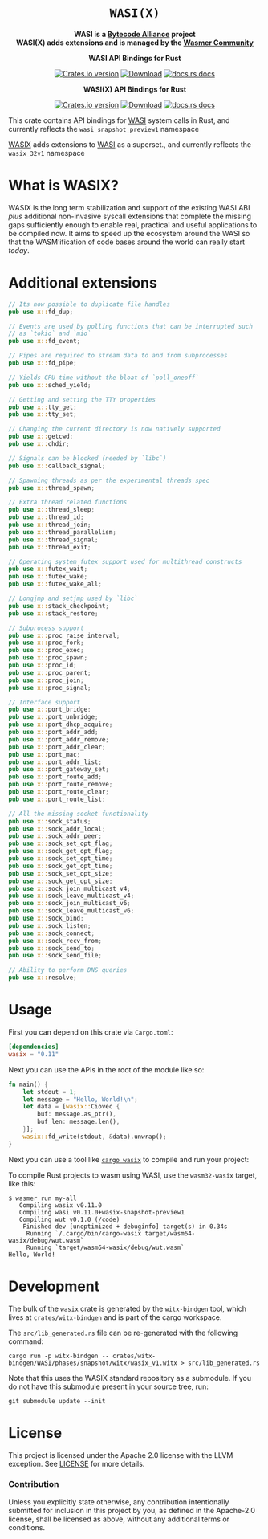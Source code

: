 <div align="center">
  <h1><code>WASI(X)</code></h1>

<strong>WASI is a <a href="https://bytecodealliance.org/">Bytecode Alliance</a> project</strong><br />
<strong>WASI(X) adds extensions and is managed by the <a href="https://wasmer.io/">Wasmer Community</a></strong>

  <p>
    <strong>WASI API Bindings for Rust</strong>
  </p>

  <p>
    <a href="https://crates.io/crates/wasi"><img src="https://img.shields.io/crates/v/wasi.svg?style=flat-square" alt="Crates.io version" /></a>
    <a href="https://crates.io/crates/wasi"><img src="https://img.shields.io/crates/d/wasi.svg?style=flat-square" alt="Download" /></a>
    <a href="https://docs.rs/wasi/"><img src="https://img.shields.io/badge/docs-latest-blue.svg?style=flat-square" alt="docs.rs docs" /></a>
  </p>

  <p>
    <strong>WASI(X) API Bindings for Rust</strong>
  </p>

  <p>
    <a href="https://crates.io/crates/wasix"><img src="https://img.shields.io/crates/v/wasix.svg?style=flat-square" alt="Crates.io version" /></a>
    <a href="https://crates.io/crates/wasix"><img src="https://img.shields.io/crates/d/wasix.svg?style=flat-square" alt="Download" /></a>
    <a href="https://docs.rs/wasix/"><img src="https://img.shields.io/badge/docs-latest-blue.svg?style=flat-square" alt="docs.rs docs" /></a>
  </p>
</div>

This crate contains API bindings for [WASI](https://github.com/WebAssembly/WASI)
system calls in Rust, and currently reflects the `wasi_snapshot_preview1` namespace

[WASIX](https://github.com/john-sharratt/wasix) adds extensions to [WASI](https://github.com/WebAssembly/WASI)
as a superset., and currently reflects the `wasix_32v1` namespace

# What is WASIX?

WASIX is the long term stabilization and support of the existing WASI ABI *plus* additional non-invasive syscall extensions that complete the missing gaps sufficiently enough to enable real, practical and useful applications to be compiled now. It aims to speed up the ecosystem around the WASI so that the WASM’ification of code bases around the world can really start *today*.

# Additional extensions

```rust
// Its now possible to duplicate file handles
pub use x::fd_dup;

// Events are used by polling functions that can be interrupted such
// as `tokio` and `mio`
pub use x::fd_event;

// Pipes are required to stream data to and from subprocesses
pub use x::fd_pipe;

// Yields CPU time without the bloat of `poll_oneoff`
pub use x::sched_yield;

// Getting and setting the TTY properties
pub use x::tty_get;
pub use x::tty_set;

// Changing the current directory is now natively supported
pub use x::getcwd;
pub use x::chdir;

// Signals can be blocked (needed by `libc`)
pub use x::callback_signal;

// Spawning threads as per the experimental threads spec
pub use x::thread_spawn;

// Extra thread related functions
pub use x::thread_sleep;
pub use x::thread_id;
pub use x::thread_join;
pub use x::thread_parallelism;
pub use x::thread_signal;
pub use x::thread_exit;

// Operating system futex support used for multithread constructs
pub use x::futex_wait;
pub use x::futex_wake;
pub use x::futex_wake_all;

// Longjmp and setjmp used by `libc`
pub use x::stack_checkpoint;
pub use x::stack_restore;

// Subprocess support
pub use x::proc_raise_interval;
pub use x::proc_fork;
pub use x::proc_exec;
pub use x::proc_spawn;
pub use x::proc_id;
pub use x::proc_parent;
pub use x::proc_join;
pub use x::proc_signal;

// Interface support
pub use x::port_bridge;
pub use x::port_unbridge;
pub use x::port_dhcp_acquire;
pub use x::port_addr_add;
pub use x::port_addr_remove;
pub use x::port_addr_clear;
pub use x::port_mac;
pub use x::port_addr_list;
pub use x::port_gateway_set;
pub use x::port_route_add;
pub use x::port_route_remove;
pub use x::port_route_clear;
pub use x::port_route_list;

// All the missing socket functionality
pub use x::sock_status;
pub use x::sock_addr_local;
pub use x::sock_addr_peer;
pub use x::sock_set_opt_flag;
pub use x::sock_get_opt_flag;
pub use x::sock_set_opt_time;
pub use x::sock_get_opt_time;
pub use x::sock_set_opt_size;
pub use x::sock_get_opt_size;
pub use x::sock_join_multicast_v4;
pub use x::sock_leave_multicast_v4;
pub use x::sock_join_multicast_v6;
pub use x::sock_leave_multicast_v6;
pub use x::sock_bind;
pub use x::sock_listen;
pub use x::sock_connect;
pub use x::sock_recv_from;
pub use x::sock_send_to;
pub use x::sock_send_file;

// Ability to perform DNS queries
pub use x::resolve;
```

# Usage

First you can depend on this crate via `Cargo.toml`:

```toml
[dependencies]
wasix = "0.11"
```

Next you can use the APIs in the root of the module like so:

```rust
fn main() {
    let stdout = 1;
    let message = "Hello, World!\n";
    let data = [wasix::Ciovec {
        buf: message.as_ptr(),
        buf_len: message.len(),
    }];
    wasix::fd_write(stdout, &data).unwrap();
}
```

Next you can use a tool like [`cargo
wasix`](https://github.com/wasmerio/cargo-wasix) to compile and run your
project:

To compile Rust projects to wasm using WASI, use the `wasm32-wasix` target,
like this:

```
$ wasmer run my-all
   Compiling wasix v0.11.0
   Compiling wasi v0.11.0+wasix-snapshot-preview1
   Compiling wut v0.1.0 (/code)
    Finished dev [unoptimized + debuginfo] target(s) in 0.34s
     Running `/.cargo/bin/cargo-wasix target/wasm64-wasix/debug/wut.wasm`
     Running `target/wasm64-wasix/debug/wut.wasm`
Hello, World!
```

# Development

The bulk of the `wasix` crate is generated by the `witx-bindgen` tool, which lives at
`crates/witx-bindgen` and is part of the cargo workspace.

The `src/lib_generated.rs` file can be re-generated with the following
command:

```
cargo run -p witx-bindgen -- crates/witx-bindgen/WASI/phases/snapshot/witx/wasix_v1.witx > src/lib_generated.rs
```

Note that this uses the WASIX standard repository as a submodule. If you do not
have this submodule present in your source tree, run:
```
git submodule update --init
```

# License

This project is licensed under the Apache 2.0 license with the LLVM exception.
See [LICENSE](LICENSE) for more details.

### Contribution

Unless you explicitly state otherwise, any contribution intentionally submitted
for inclusion in this project by you, as defined in the Apache-2.0 license,
shall be licensed as above, without any additional terms or conditions.
